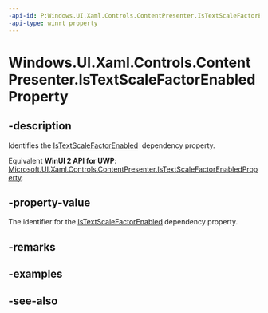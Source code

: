 ```yaml
---
-api-id: P:Windows.UI.Xaml.Controls.ContentPresenter.IsTextScaleFactorEnabledProperty
-api-type: winrt property
---
```


<!-- Property syntax
public Windows.UI.Xaml.DependencyProperty IsTextScaleFactorEnabledProperty { get; }
-->

# Windows.UI.Xaml.Controls.ContentPresenter.IsTextScaleFactorEnabledProperty

## -description
Identifies the [IsTextScaleFactorEnabled](contentpresenter_istextscalefactorenabled.md)  dependency property.

Equivalent **WinUI 2 API for UWP**: [Microsoft.UI.Xaml.Controls.ContentPresenter.IsTextScaleFactorEnabledProperty](/windows/winui/api/microsoft.ui.xaml.controls.contentpresenter.istextscalefactorenabledproperty).

## -property-value
The identifier for the [IsTextScaleFactorEnabled](contentpresenter_istextscalefactorenabled.md) dependency property.

## -remarks

## -examples

## -see-also
